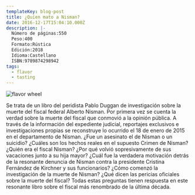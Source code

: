 ```yaml
---
templateKey: blog-post
title: ¿Quien mato a Nisman?
date: 2016-12-17T15:04:10.000Z
description: |-
  Número de páginas:550
  Peso:400
  Formato:Rústica
  Edición:2018
  Idioma:Castellano
  ISBN:9789874298942
tags:
  - flavor
  - tasting
---
```

![flavor wheel](/img/5e1f3c2970f42452ad52dfc68420cac69c50b2cd_9789877784879_cover.jpg "¿Quien mato a Nisman?")

Se trata de un libro del peridista Pablo Duggan de investigación sobre la muerte del fiscal federal Alberto Nisman. Por primera vez se cuenta la verdad sobre la muerte del fiscal que conmovió a la opinión pública. A través de la información del expediente judicial, reportajes exclusivos e investigaciones propias se reconstruye lo ocurrido el 18 de enero de 2015 en el departamento de Nisman. ¿Fue un asesinato el de Nisman o un suicidio? ¿Cuáles son los hechos reales en el supuesto Crimen de Nisman? ¿Quién era el fiscal Nisman? ¿Por qué volvió sopresivamente de sus vacaciones junto a su hija mayor? ¿Cuál fue la verdadera motivación detrás de la resonante denuncia de Nisman contra la presidente Cristina Fernández de Kirchner y sus funcionarios? ¿Cómo comenzó la investigación de la muerte de Nisman? ¿Qué dicen las pericias oficiales sobre la muerte del fiscal? Todas estas preguntas tienen respuesta en este resonante libro sobre el fiscal más renombrado de la última década.

